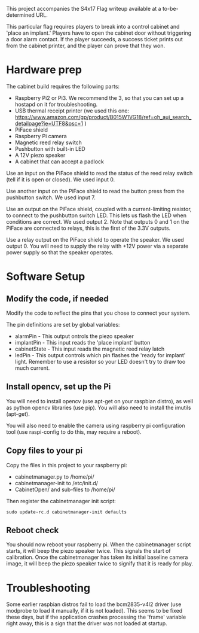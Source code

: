 This project accompanies the S4x17 Flag writeup available at a to-be-determined URL.

This particular flag requires players to break into a control cabinet and 'place an implant.' Players have to open the cabinet door without triggering a door alarm contact. If the player succeeds, a success ticket prints out from the cabinet printer, and the player can prove that they won.

# Hardware prep

The cabinet build requires the following parts:

* Raspberry Pi2 or Pi3. We recommend the 3, so that you can set up a hostapd on it for troubleshooting.
* USB thermal receipt printer (we used this one: https://www.amazon.com/gp/product/B015W1VG18/ref=oh_aui_search_detailpage?ie=UTF8&psc=1 )
* PiFace shield
* Raspberry Pi camera
* Magnetic reed relay switch
* Pushbutton with built-in LED
* A 12V piezo speaker
* A cabinet that can accept a padlock

Use an input on the PiFace shield to read the status of the reed relay switch (tell if it is open or closed). We used input 0.

Use another input on the PiFace shield to read the button press from the pushbutton switch. We used input 7.

Use an output on the PiFace shield, coupled with a current-limiting resistor, to connect to the pushbutton switch LED. This lets us flash the LED when conditions are correct. We used output 2. Note that outputs 0 and 1 on the PiFace are connected to relays, this is the first of the 3.3V outputs.

Use a relay output on the PiFace shield to operate the speaker. We used output 0. You will need to supply the relay with +12V power via a separate power supply so that the speaker operates.

# Software Setup

## Modify the code, if needed

Modify the code to reflect the pins that you chose to connect your system. 

The pin definitions are set by global variables:
* alarmPin - This output ontrols the piezo speaker
* implantPin - This input reads the 'place implant' button
* cabinetState - This input reads the magnetic reed relay latch
* ledPin - This output controls which pin flashes the 'ready for implant' light. Remember to use a resistor so your LED doesn't try to draw too much current.

## Install opencv, set up the Pi

You will need to install opencv (use apt-get on your raspbian distro), as well as python opencv libraries (use pip). You will also need to install the imutils (apt-get).

You will also need to enable the camera using raspberry pi configuration tool (use raspi-config to do this, may require a reboot).

## Copy files to your pi

Copy the files in this project to your raspberry pi:

* cabinetmanager.py to /home/pi/
* cabinetmanager-init to /etc/init.d/
* CabinetOpen/ and sub-files to /home/pi/

Then register the cabinetmanager init script:

`sudo update-rc.d cabinetmanager-init defaults`

## Reboot check

You should now reboot your raspberry pi. When the cabinetmanager script
starts, it will beep the piezo speaker twice. This signals the start of
calibration. Once the cabinetmanager has taken its initial baseline camera image, it will beep the piezo speaker twice to signify that it is ready for play.

# Troubleshooting

Some earlier raspbian distros fail to load the bcm2835-v4l2 driver (use modprobe to load it manually, if it is not loaded). This seems to be fixed these days, but if the application crashes processing the 'frame' variable right away, this is a sign that the driver was not loaded at startup.

